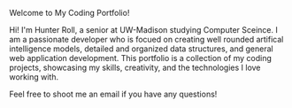 Welcome to My Coding Portfolio!

Hi! I'm Hunter Roll, a senior at UW-Madison studying Computer Sceince. I am a passionate developer who is focued on creating well rounded artifical intelligence models, detailed and organized data structures, and general web application development. This portfolio is a collection of my coding projects, showcasing my skills, creativity, and the technologies I love working with. 

Feel free to shoot me an email if you have any questions!
